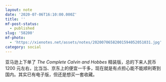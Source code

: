 ```yaml
---
layout: note
date: '2020-07-06T16:10:00.000Z'
title: ''
mf-post-status:
  - published
slug: '58200'
mf-photo:
  - 'https://xienotes.net/assets/notes/20200706582001594052051031.jpg'
category: social
---
```

亚马逊上下单了 *The Complete Calvin and Hobbes* 精装版，总的下来人民币 1200 元左右，比当当、京东上的便宜一千多，现在就是有点担心能不能顺利寄到国内。其实已有电子版，但还是想买一套收藏。
